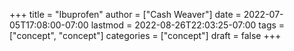 +++
title = "Ibuprofen"
author = ["Cash Weaver"]
date = 2022-07-05T17:08:00-07:00
lastmod = 2022-08-26T22:03:25-07:00
tags = ["concept", "concept"]
categories = ["concept"]
draft = false
+++
